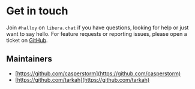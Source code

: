# Get in touch

Join `#halloy` on `libera.chat` if you have questions, looking for help or just want to say hello.
For feature requests or reporting issues, please open a ticket on [GitHub](https://github.com/squidowl/halloy).

## Maintainers

* [https://github.com/casperstorm](https://github.com/casperstorm)
* [https://github.com/tarkah](https://github.com/tarkah)